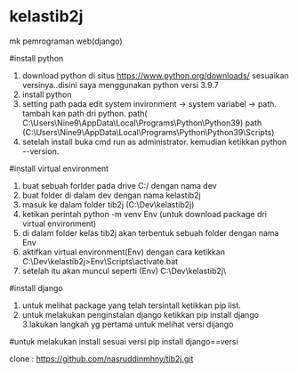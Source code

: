 # kelastib2j
mk pemrograman web(django)

#install python
1. download python di situs https://www.python.org/downloads/ sesuaikan versinya..disini saya menggunakan python versi 3.9.7
2. install python
3. setting path pada edit system invironment -> system variabel -> path. tambah kan path dri python.
    path( C:\Users\Nine9\AppData\Local\Programs\Python\Python39)
    path (C:\Users\Nine9\AppData\Local\Programs\Python\Python39\Scripts)
4. setelah install buka cmd run as administrator. kemudian ketikkan python --version. 

#install virtual environment
1. buat sebuah forlder pada drive C:/ dengan nama dev
2. buat folder di dalam dev dengan nama kelastib2j
3. masuk ke dalam folder tib2j (C:\Dev\kelastib2j)
4. ketikan perintah python -m venv Env (untuk download package dri virtual environment)
5. di dalam folder kelas tib2j akan terbentuk sebuah folder dengan nama Env
6. aktifkan virtual environment(Env) dengan cara ketikkan C:\Dev\kelastib2j>Env\Scripts\activate.bat
7. setelah itu akan muncul seperti (Env) C:\Dev\kelastib2j\

#install django
1. untuk melihat package yang telah tersintall ketikkan pip list.
2. untuk melakukan penginstalan django ketikkan pip install django
3.lakukan langkah yg pertama untuk melihat versi dijango

#untuk melakukan install sesuai versi pip install django==versi

clone :
https://github.com/nasruddinmhny/tib2j.git
